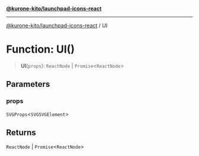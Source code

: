 [**@kurone-kito/launchpad-icons-react**](../README.md)

***

[@kurone-kito/launchpad-icons-react](../globals.md) / UI

# Function: UI()

> **UI**(`props`): `ReactNode` \| `Promise`\<`ReactNode`\>

## Parameters

### props

`SVGProps`\<`SVGSVGElement`\>

## Returns

`ReactNode` \| `Promise`\<`ReactNode`\>
